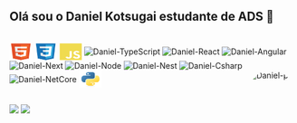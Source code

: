 <!--
**dkotsugai/dkotsugai** is a ✨ _special_ ✨ repository because its `README.md` (this file) appears on your GitHub profile.

Here are some ideas to get you started:

- 🔭 I’m currently working on ...
- 🌱 I’m currently learning ...
- 👯 I’m looking to collaborate on ...
- 🤔 I’m looking for help with ...
- 💬 Ask me about ...
- 📫 How to reach me: ...
- 😄 Pronouns: ...
- ⚡ Fun fact: ...
-->
## Olá sou o Daniel Kotsugai estudante de ADS 👋

<div style="display: inline_block"><br>
  <img align="center" alt="Daniel-HTML" height="30" width="40" src="https://raw.githubusercontent.com/devicons/devicon/master/icons/html5/html5-original.svg">
  <img align="center" alt="Daniel-CSS" height="30" width="40" src="https://raw.githubusercontent.com/devicons/devicon/master/icons/css3/css3-original.svg">
  <img align="center" alt="Daniel-Js" height="30" width="40" src="https://raw.githubusercontent.com/devicons/devicon/master/icons/javascript/javascript-plain.svg">
  <img align="center" alt="Daniel-TypeScript" height="30" width="40" src="https://cdn.jsdelivr.net/gh/devicons/devicon/icons/typescript/typescript-original.svg">
  <img align="center" alt="Daniel-React" height="30" width="40" src="https://cdn.jsdelivr.net/gh/devicons/devicon/icons/react/react-original.svg">
  <img align="center" alt="Daniel-Angular" height="30" width="40" src="https://cdn.jsdelivr.net/gh/devicons/devicon/icons/angularjs/angularjs-original.svg">

  <img align="center" alt="Daniel-Next" height="30" width="40" src="https://cdn.jsdelivr.net/gh/devicons/devicon/icons/nextjs/nextjs-original.svg">

  <img align="center" alt="Daniel-Node" height="30" width="40" src="https://cdn.jsdelivr.net/gh/devicons/devicon/icons/nodejs/nodejs-original-wordmark.svg">
  <img align="center" alt="Daniel-Nest" height="30" width="40" src="https://cdn.jsdelivr.net/gh/devicons/devicon@latest/icons/nestjs/nestjs-original.svg">

  <img align="center" alt="Daniel-Csharp" height="30" width="40" src="https://cdn.jsdelivr.net/gh/devicons/devicon/icons/csharp/csharp-original.svg">
  <img align="center" alt="Daniel-NetCore" height="30" width="40" src="https://cdn.jsdelivr.net/gh/devicons/devicon/icons/dotnetcore/dotnetcore-original.svg">

  <img align="center" alt="Daniel-Python" height="30" width="40" src="https://raw.githubusercontent.com/devicons/devicon/master/icons/python/python-original.svg">

  <img align="right" alt="Daniel-pic" height="150" style="border-radius:50px;" src="https://i.pinimg.com/564x/ff/a9/46/ffa9469dc6671e8fc9a59083e68882e3.jpg">
</div>
  
  ##
 
<div> 
   <a href="https://www.instagram.com/dankotsugai/" target="_blank"><img src="https://img.shields.io/badge/-Instagram-%23E4405F?style=for-the-badge&logo=instagram&logoColor=white" target="_blank"></a>
   <a href="https://www.linkedin.com/in/daniel-kotsugai-085132179" target="_blank"><img src="https://img.shields.io/badge/-LinkedIn-%230077B5?style=for-the-badge&logo=linkedin&logoColor=white" target="_blank"></a> 
  
  ##
</div>
  
